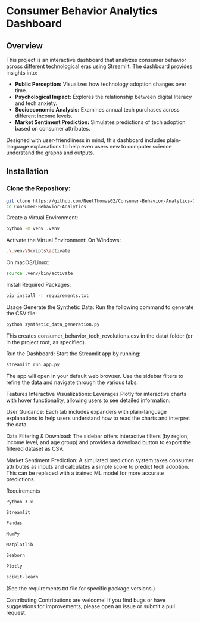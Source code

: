 # Consumer Behavior Analytics Dashboard

## Overview

This project is an interactive dashboard that analyzes consumer behavior across different technological eras using Streamlit. The dashboard provides insights into:

- **Public Perception:** Visualizes how technology adoption changes over time.
- **Psychological Impact:** Explores the relationship between digital literacy and tech anxiety.
- **Socioeconomic Analysis:** Examines annual tech purchases across different income levels.
- **Market Sentiment Prediction:** Simulates predictions of tech adoption based on consumer attributes.

Designed with user-friendliness in mind, this dashboard includes plain-language explanations to help even users new to computer science understand the graphs and outputs.

## Installation

### Clone the Repository:
```bash
git clone https://github.com/NeelThomas02/Consumer-Behavior-Analytics-Dashboard
cd Consumer-Behavior-Analytics
```
Create a Virtual Environment:
```bash
python -m venv .venv
```
Activate the Virtual Environment:
On Windows:

```bash
.\.venv\Scripts\activate
```
On macOS/Linux:

```bash
source .venv/bin/activate
```
Install Required Packages:
```bash
pip install -r requirements.txt
```
Usage
Generate the Synthetic Data:
Run the following command to generate the CSV file:

```bash
python synthetic_data_generation.py
```
This creates consumer_behavior_tech_revolutions.csv in the data/ folder (or in the project root, as specified).

Run the Dashboard:
Start the Streamlit app by running:

```bash
streamlit run app.py
```
The app will open in your default web browser. Use the sidebar filters to refine the data and navigate through the various tabs.

Features
Interactive Visualizations:
Leverages Plotly for interactive charts with hover functionality, allowing users to see detailed information.

User Guidance:
Each tab includes expanders with plain-language explanations to help users understand how to read the charts and interpret the data.

Data Filtering & Download:
The sidebar offers interactive filters (by region, income level, and age group) and provides a download button to export the filtered dataset as CSV.

Market Sentiment Prediction:
A simulated prediction system takes consumer attributes as inputs and calculates a simple score to predict tech adoption. This can be replaced with a trained ML model for more accurate predictions.

Requirements
```bash
Python 3.x

Streamlit

Pandas

NumPy

Matplotlib

Seaborn

Plotly

scikit-learn
```

(See the requirements.txt file for specific package versions.)

Contributing
Contributions are welcome! If you find bugs or have suggestions for improvements, please open an issue or submit a pull request.